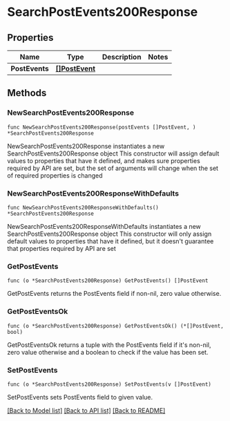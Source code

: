 # SearchPostEvents200Response

## Properties

Name | Type | Description | Notes
------------ | ------------- | ------------- | -------------
**PostEvents** | [**[]PostEvent**](PostEvent.md) |  | 

## Methods

### NewSearchPostEvents200Response

`func NewSearchPostEvents200Response(postEvents []PostEvent, ) *SearchPostEvents200Response`

NewSearchPostEvents200Response instantiates a new SearchPostEvents200Response object
This constructor will assign default values to properties that have it defined,
and makes sure properties required by API are set, but the set of arguments
will change when the set of required properties is changed

### NewSearchPostEvents200ResponseWithDefaults

`func NewSearchPostEvents200ResponseWithDefaults() *SearchPostEvents200Response`

NewSearchPostEvents200ResponseWithDefaults instantiates a new SearchPostEvents200Response object
This constructor will only assign default values to properties that have it defined,
but it doesn't guarantee that properties required by API are set

### GetPostEvents

`func (o *SearchPostEvents200Response) GetPostEvents() []PostEvent`

GetPostEvents returns the PostEvents field if non-nil, zero value otherwise.

### GetPostEventsOk

`func (o *SearchPostEvents200Response) GetPostEventsOk() (*[]PostEvent, bool)`

GetPostEventsOk returns a tuple with the PostEvents field if it's non-nil, zero value otherwise
and a boolean to check if the value has been set.

### SetPostEvents

`func (o *SearchPostEvents200Response) SetPostEvents(v []PostEvent)`

SetPostEvents sets PostEvents field to given value.



[[Back to Model list]](../README.md#documentation-for-models) [[Back to API list]](../README.md#documentation-for-api-endpoints) [[Back to README]](../README.md)


